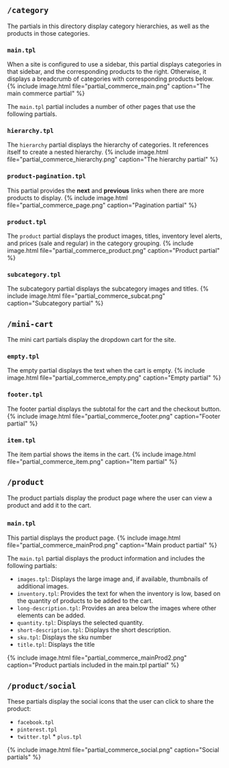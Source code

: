 ## `/category`

The partials in this directory display category hierarchies, as well as the products in those categories.
​​
### `main.tpl`

When a site is configured to use a sidebar, this partial displays categories in that sidebar, and the corresponding products to the right. Otherwise, it displays a breadcrumb of categories with corresponding products below.
{% include image.html file="partial_commerce_main.png" caption="The main commerce partial" %}

The `main.tpl` partial includes a number of other pages that use the following partials.

### `hierarchy.tpl`


The `hierarchy` partial displays the hierarchy of categories. It references itself to create a nested hierarchy.
{% include image.html file="partial_commerce_hierarchy.png" caption="The hierarchy partial" %}
​
### `product-pagination.tpl`


This partial provides the **next** and **previous** links when there are more products to display.
{% include image.html file="partial_commerce_page.png" caption="Pagination partial" %}

### `​product.tpl`

The `product` partial displays the product images, titles, inventory level alerts, and prices (sale and regular) in the category grouping.
{% include image.html file="partial_commerce_product.png" caption="Product partial" %}

### `subcategory.tpl`

The subcategory partial displays the subcategory images and titles.
{% include image.html file="partial_commerce_subcat.png" caption="Subcategory partial" %}


## `/mini-cart`

The mini cart partials display the dropdown cart for the site.
​
### `empty.tpl`

The empty partial displays the text when the cart is empty.
{% include image.html file="partial_commerce_empty.png" caption="Empty partial" %}

### `footer.tpl`

The footer partial displays the subtotal for the cart and the checkout button.
{% include image.html file="partial_commerce_footer.png" caption="Footer partial" %}

### `item.tpl`

The item partial shows the items in the cart.
{% include image.html file="partial_commerce_item.png" caption="Item partial" %}


## `/product`

The product partials display the product page where the user can view a product and add it to the cart.

### `main.tpl`​
This partial displays the product page.
{% include image.html file="partial_commerce_mainProd.png" caption="Main product partial" %}

The `main.tpl` partial displays the product information and includes the following partials:

* `images.tpl`: Displays the large image and, if available, thumbnails of additional images.
* `inventory.tpl`: Provides the text for when the inventory is low, based on the quantity of products to be added to the cart.
* `long-description.tpl`: Provides an area below the images where other elements can be added.
* `quantity.tpl`: Displays the selected quantity.
* `short-description.tpl`: Displays the short description.
* `sku.tpl`: Displays the sku number
* `title.tpl`: Displays the title

{% include image.html file="partial_commerce_mainProd2.png" caption="Product partials included in the main.tpl partial" %}

## `/product/social`

These partials display the social icons that the user can click to share the product:

* `facebook.tpl`
* `pinterest.tpl`
* `twitter.tpl`
​* `plus.tpl`

{% include image.html file="partial_commerce_social.png" caption="Social partials" %}
